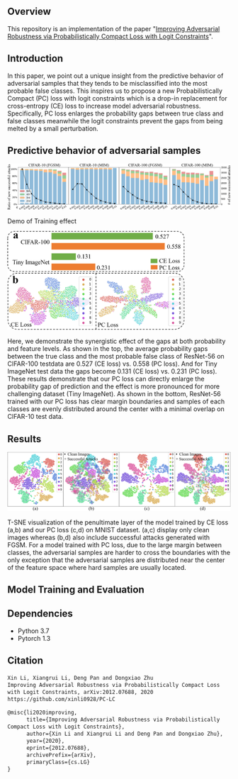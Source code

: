 Overview
----
This repository is an implementation of the paper "[Improving Adversarial Robustness via Probabilistically Compact Loss with Logit Constraints](https://arxiv.org/pdf/2012.07688.pdf)".

Introduction
----
In this paper, we point out a unique insight from the predictive behavior of adversarial samples that they tends to be misclassified into the most probable false classes. This inspires us to propose a new Probabilistically Compact (PC) loss with logit constraints which is a drop-in replacement for cross-entropy (CE) loss to increase model adversarial robustness. Specifically, PC loss enlarges the probability gaps between true class and false classes meanwhile the logit constraints prevent the gaps from being melted by a small perturbation.


Predictive behavior of adversarial samples
----
<p><img src="Figures/Motivation.PNG" alt="test" width="800"></p
Empirical investigation on the predictive behavior of CNN on adversarial samples from CIFAR-10 and CIFAR-100. The line (black, right y-axis) represents the number of increased successful attacks when perturbation is increased from its previous grid value. Each bar (left y-axis) represents the percentage of misclassification for the increased successful attacks, measuring number of adversarial samples are misclassified into the 2nd, 3rd, 4th and 5th most probable classes. FGSM and MIM are attack methods.
      

Demo of Training effect
----
<p><img src="Figures/Effect.PNG" alt="test" width="400"></p>
Here, we demonstrate the synergistic effect of the gaps at both probability and feature levels. As shown in the top, the average probability gaps between the true class and the most probable false class of ResNet-56 on CIFAR-100 testdata are 0.527 (CE loss) vs. 0.558 (PC loss). And for Tiny ImageNet test data the gaps become 0.131 (CE loss) vs. 0.231 (PC loss). These results demonstrate that our PC loss can directly enlarge the probability gap of prediction and the effect is more pronounced for more challenging dataset (Tiny ImageNet). As shown in the bottom, ResNet-56 trained with our PC loss has clear margin boundaries and samples of each classes are evenly distributed around the center with a minimal overlap on CIFAR-10 test data.


Results
----
<p><img src="Figures/MNIST.PNG" alt="test" width="800"></p>
T-SNE visualization of the penultimate layer of the model trained by CE loss (a,b) and our PC loss (c,d) on MNIST dataset. (a,c) display only clean images whereas (b,d) also include successful attacks generated with FGSM.
For a model trained with PC loss, due to the large margin between classes, the adversarial samples are harder to cross the boundaries with the only exception that the adversarial samples are distributed near the center of the feature space where hard samples are usually located.


Model Training and Evaluation
----


Dependencies
-----
* Python 3.7
* Pytorch 1.3


Citation
------
```
Xin Li, Xiangrui Li, Deng Pan and Dongxiao Zhu
Improving Adversarial Robustness via Probabilistically Compact Loss with Logit Constraints, arXiv:2012.07688, 2020  
https://github.com/xinli0928/PC-LC
```

```
@misc{li2020improving,
      title={Improving Adversarial Robustness via Probabilistically Compact Loss with Logit Constraints}, 
      author={Xin Li and Xiangrui Li and Deng Pan and Dongxiao Zhu},
      year={2020},
      eprint={2012.07688},
      archivePrefix={arXiv},
      primaryClass={cs.LG}
}
```

